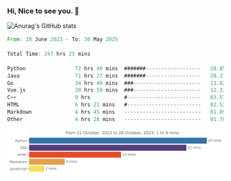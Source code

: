 ### Hi, Nice to see you. 👋

<!--
**EtherFin/EtherFin** is a ✨ _special_ ✨ repository because its `README.md` (this file) appears on your GitHub profile.

Here are some ideas to get you started:

- 🔭 I’m currently working on ...
- 🌱 I’m currently learning ...
- 👯 I’m looking to collaborate on ...
- 🤔 I’m looking for help with ...
- 💬 Ask me about ...
- 📫 How to reach me: ...
- 😄 Pronouns: ...
- ⚡ Fun fact: ...
-->


![Anurag's GitHub stats](https://github-readme-stats.vercel.app/api?username=EtherFin&bg_color=30,e96443,e97f43,e99943,e9b443,e9ce43,e9e843,d3e943,bee943,a9e943,94e943&title_color=fff&text_color=000&show_icons=true&icon_color=000)


<!--START_SECTION:waka-->

```rust
From: 28 June 2023 - To: 30 May 2025

Total Time: 247 hrs 25 mins

Python                72 hrs 40 mins  #######------------------   28.85 %
Java                  71 hrs 27 mins  #######------------------   28.37 %
Go                    34 hrs 49 mins  ###----------------------   13.82 %
Vue.js                30 hrs 59 mins  ###----------------------   12.31 %
C++                   9 hrs           #------------------------   03.57 %
HTML                  6 hrs 21 mins   #------------------------   02.52 %
Markdown              4 hrs 45 mins   -------------------------   01.89 %
Other                 4 hrs 28 mins   -------------------------   01.78 %
```

<!--END_SECTION:waka-->

<img
  src="https://github.com/EtherFin/EtherFin/blob/master/images/stat.svg"
  alt="Work Dashboard"
/>

